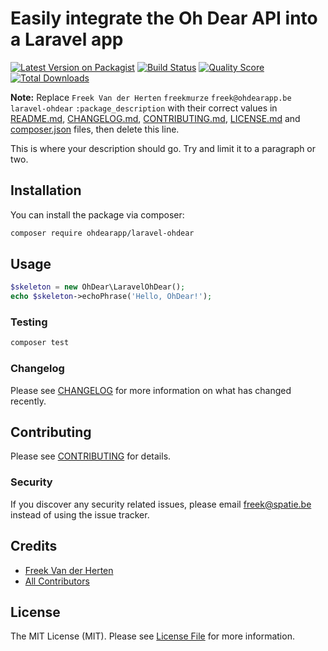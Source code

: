 # Easily integrate the Oh Dear API into a Laravel app

[![Latest Version on Packagist](https://img.shields.io/packagist/v/ohdearapp/laravel-ohdear.svg?style=flat-square)](https://packagist.org/packages/ohdearapp/laravel-ohdear)
[![Build Status](https://img.shields.io/travis/ohdearapp/laravel-ohdear/master.svg?style=flat-square)](https://travis-ci.org/ohdearapp/laravel-ohdear)
[![Quality Score](https://img.shields.io/scrutinizer/g/ohdearapp/laravel-ohdear.svg?style=flat-square)](https://scrutinizer-ci.com/g/ohdearapp/laravel-ohdear)
[![Total Downloads](https://img.shields.io/packagist/dt/ohdearapp/laravel-ohdear.svg?style=flat-square)](https://packagist.org/packages/ohdearapp/laravel-ohdear)

**Note:** Replace ```Freek Van der Herten``` ```freekmurze``` ```freek@ohdearapp.be``` ```laravel-ohdear``` ```:package_description``` with their correct values in [README.md](README.md), [CHANGELOG.md](CHANGELOG.md), [CONTRIBUTING.md](CONTRIBUTING.md), [LICENSE.md](LICENSE.md) and [composer.json](composer.json) files, then delete this line.

This is where your description should go. Try and limit it to a paragraph or two.

## Installation

You can install the package via composer:

```bash
composer require ohdearapp/laravel-ohdear
```

## Usage

``` php
$skeleton = new OhDear\LaravelOhDear();
echo $skeleton->echoPhrase('Hello, OhDear!');
```

### Testing

``` bash
composer test
```

### Changelog

Please see [CHANGELOG](CHANGELOG.md) for more information on what has changed recently.

## Contributing

Please see [CONTRIBUTING](CONTRIBUTING.md) for details.

### Security

If you discover any security related issues, please email freek@spatie.be instead of using the issue tracker.

## Credits

- [Freek Van der Herten](https://github.com/freekmurze)
- [All Contributors](../../contributors)

## License

The MIT License (MIT). Please see [License File](LICENSE.md) for more information.

